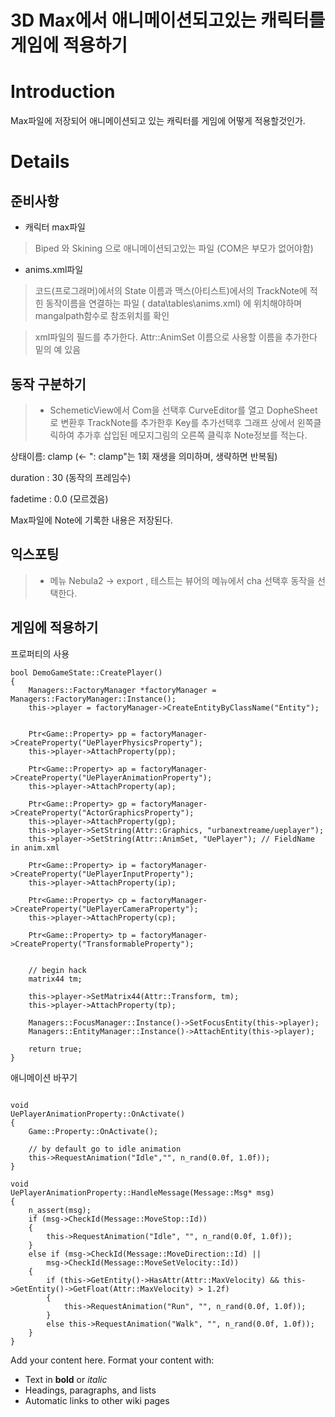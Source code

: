 # 3D Max에서 애니메이션되고있는 캐릭터를 게임에 적용하기

# Introduction #
Max파일에 저장되어 애니메이션되고 있는 캐릭터를 게임에 어떻게 적용할것인가.


# Details #
## 준비사항 ##
- 캐릭터 max파일

> Biped 와 Skining 으로 애니메이션되고있는 파일 (COM은 부모가 없어야함)


- anims.xml파일

> 코드(프로그래머)에서의 State 이름과 맥스(아티스트)에서의 TrackNote에 적힌 동작이름을 연결하는 파일 ( data\tables\anims.xml) 에 위치해야하며 mangalpath함수로 참조위치를 확인

> xml파일의 필드를 추가한다. Attr::AnimSet 이름으로 사용할 이름을 추가한다  밑의 예 있음

## 동작 구분하기 ##
> - SchemeticView에서 Com을 선택후 CurveEditor를 열고 DopheSheet로 변환후 TrackNote를 추가한후 Key를 추가선택후 그래프 상에서 왼쪽클릭하여 추가후 삽입된 메모지그림의 오른쪽 클릭후 Note정보를 적는다.

상태이름: clamp         (<- ": clamp"는 1회 재생을 의미하며, 생략하면 반복됨)


duration : 30          (동작의 프레임수)


fadetime : 0.0          (모르겠음)


Max파일에 Note에 기록한 내용은 저장된다.



## 익스포팅 ##
> - 메뉴 Nebula2 -> export , 테스트는 뷰어의 메뉴에서 cha 선택후 동작을 선택한다.

## 게임에 적용하기 ##

프로퍼티의 사용
```
bool DemoGameState::CreatePlayer()
{
	Managers::FactoryManager *factoryManager = Managers::FactoryManager::Instance();
    this->player = factoryManager->CreateEntityByClassName("Entity");


	Ptr<Game::Property> pp = factoryManager->CreateProperty("UePlayerPhysicsProperty");
	this->player->AttachProperty(pp);

	Ptr<Game::Property> ap = factoryManager->CreateProperty("UePlayerAnimationProperty");
	this->player->AttachProperty(ap);

	Ptr<Game::Property> gp = factoryManager->CreateProperty("ActorGraphicsProperty");
	this->player->AttachProperty(gp);
	this->player->SetString(Attr::Graphics, "urbanextreame/ueplayer");
	this->player->SetString(Attr::AnimSet, "UePlayer");	// FieldName in anim.xml 

    Ptr<Game::Property> ip = factoryManager->CreateProperty("UePlayerInputProperty");
    this->player->AttachProperty(ip);

	Ptr<Game::Property> cp = factoryManager->CreateProperty("UePlayerCameraProperty");
	this->player->AttachProperty(cp);

 	Ptr<Game::Property> tp = factoryManager->CreateProperty("TransformableProperty");


    // begin hack
    matrix44 tm;
  
  	this->player->SetMatrix44(Attr::Transform, tm);
  	this->player->AttachProperty(tp);
 
 	Managers::FocusManager::Instance()->SetFocusEntity(this->player);
    Managers::EntityManager::Instance()->AttachEntity(this->player);

    return true;
}
```


애니메이션 바꾸기
```
 
void 
UePlayerAnimationProperty::OnActivate()
{
	Game::Property::OnActivate();

	// by default go to idle animation
	this->RequestAnimation("Idle","", n_rand(0.0f, 1.0f));
}

void
UePlayerAnimationProperty::HandleMessage(Message::Msg* msg)
{
	n_assert(msg);
	if (msg->CheckId(Message::MoveStop::Id))
	{
		this->RequestAnimation("Idle", "", n_rand(0.0f, 1.0f));
	}
	else if (msg->CheckId(Message::MoveDirection::Id) ||
		msg->CheckId(Message::MoveSetVelocity::Id))
	{
		if (this->GetEntity()->HasAttr(Attr::MaxVelocity) && this->GetEntity()->GetFloat(Attr::MaxVelocity) > 1.2f)
		{
			this->RequestAnimation("Run", "", n_rand(0.0f, 1.0f));
		}
		else this->RequestAnimation("Walk", "", n_rand(0.0f, 1.0f));
	}
}
```

Add your content here.  Format your content with:
  * Text in **bold** or _italic_
  * Headings, paragraphs, and lists
  * Automatic links to other wiki pages